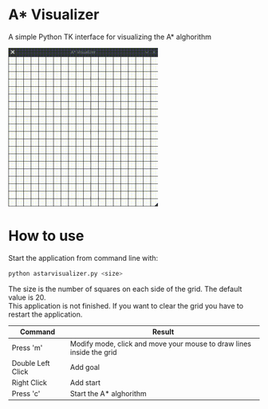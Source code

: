 # A* Visualizer
A simple Python TK interface for visualizing the A* alghorithm


<img src="./images/preview.gif" width="300">

# How to use
Start the application from command line with:
```bash
python astarvisualizer.py <size>
```
The size is the number of squares on each side of the grid. The default value is 20.  
This application is not finished. If you want to clear the grid you have to restart the application. 

Command | Result  
------------ | -------------  
Press 'm' |  Modify mode, click and move your mouse to draw lines inside the grid 
Double Left Click | Add goal
Right Click | Add start
Press 'c' | Start the A* alghorithm
